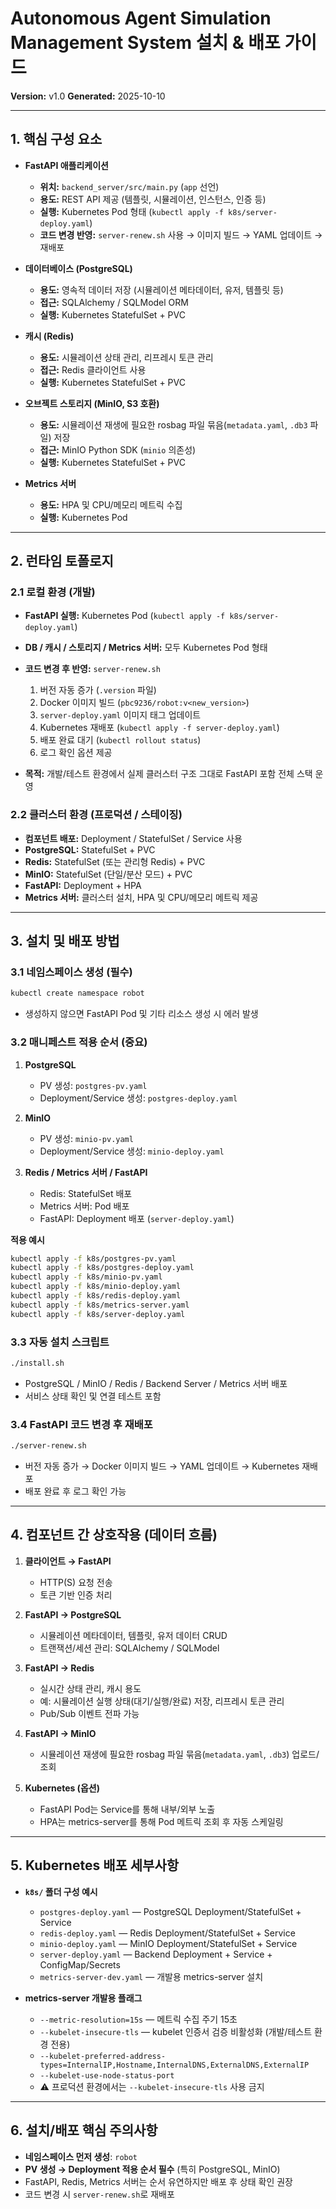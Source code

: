 # Autonomous Agent Simulation Management System 설치 & 배포 가이드

**Version:** v1.0
**Generated:** 2025-10-10

---

## 1. 핵심 구성 요소

* **FastAPI 애플리케이션**

  * **위치:** `backend_server/src/main.py` (`app` 선언)
  * **용도:** REST API 제공 (템플릿, 시뮬레이션, 인스턴스, 인증 등)
  * **실행:** Kubernetes Pod 형태 (`kubectl apply -f k8s/server-deploy.yaml`)
  * **코드 변경 반영:** `server-renew.sh` 사용 → 이미지 빌드 → YAML 업데이트 → 재배포

* **데이터베이스 (PostgreSQL)**

  * **용도:** 영속적 데이터 저장 (시뮬레이션 메타데이터, 유저, 템플릿 등)
  * **접근:** SQLAlchemy / SQLModel ORM
  * **실행:** Kubernetes StatefulSet + PVC

* **캐시 (Redis)**

  * **용도:** 시뮬레이션 상태 관리, 리프레시 토큰 관리
  * **접근:** Redis 클라이언트 사용
  * **실행:** Kubernetes StatefulSet + PVC

* **오브젝트 스토리지 (MinIO, S3 호환)**

  * **용도:** 시뮬레이션 재생에 필요한 rosbag 파일 묶음(`metadata.yaml`, `.db3` 파일) 저장
  * **접근:** MinIO Python SDK (`minio` 의존성)
  * **실행:** Kubernetes StatefulSet + PVC

* **Metrics 서버**

  * **용도:** HPA 및 CPU/메모리 메트릭 수집
  * **실행:** Kubernetes Pod

---

## 2. 런타임 토폴로지

### 2.1 로컬 환경 (개발)

* **FastAPI 실행:** Kubernetes Pod (`kubectl apply -f k8s/server-deploy.yaml`)
* **DB / 캐시 / 스토리지 / Metrics 서버:** 모두 Kubernetes Pod 형태
* **코드 변경 후 반영:** `server-renew.sh`

  1. 버전 자동 증가 (`.version` 파일)
  2. Docker 이미지 빌드 (`pbc9236/robot:v<new_version>`)
  3. `server-deploy.yaml` 이미지 태그 업데이트
  4. Kubernetes 재배포 (`kubectl apply -f server-deploy.yaml`)
  5. 배포 완료 대기 (`kubectl rollout status`)
  6. 로그 확인 옵션 제공
* **목적:** 개발/테스트 환경에서 실제 클러스터 구조 그대로 FastAPI 포함 전체 스택 운영

### 2.2 클러스터 환경 (프로덕션 / 스테이징)

* **컴포넌트 배포:** Deployment / StatefulSet / Service 사용
* **PostgreSQL:** StatefulSet + PVC
* **Redis:** StatefulSet (또는 관리형 Redis) + PVC
* **MinIO:** StatefulSet (단일/분산 모드) + PVC
* **FastAPI:** Deployment + HPA
* **Metrics 서버:** 클러스터 설치, HPA 및 CPU/메모리 메트릭 제공

---

## 3. 설치 및 배포 방법

### 3.1 네임스페이스 생성 (필수)

```bash
kubectl create namespace robot
```

* 생성하지 않으면 FastAPI Pod 및 기타 리소스 생성 시 에러 발생

### 3.2 매니페스트 적용 순서 (중요)

1. **PostgreSQL**

   * PV 생성: `postgres-pv.yaml`
   * Deployment/Service 생성: `postgres-deploy.yaml`
2. **MinIO**

   * PV 생성: `minio-pv.yaml`
   * Deployment/Service 생성: `minio-deploy.yaml`
3. **Redis / Metrics 서버 / FastAPI**

   * Redis: StatefulSet 배포
   * Metrics 서버: Pod 배포
   * FastAPI: Deployment 배포 (`server-deploy.yaml`)

**적용 예시**

```bash
kubectl apply -f k8s/postgres-pv.yaml
kubectl apply -f k8s/postgres-deploy.yaml
kubectl apply -f k8s/minio-pv.yaml
kubectl apply -f k8s/minio-deploy.yaml
kubectl apply -f k8s/redis-deploy.yaml
kubectl apply -f k8s/metrics-server.yaml
kubectl apply -f k8s/server-deploy.yaml
```

### 3.3 자동 설치 스크립트

```bash
./install.sh
```

* PostgreSQL / MinIO / Redis / Backend Server / Metrics 서버 배포
* 서비스 상태 확인 및 연결 테스트 포함

### 3.4 FastAPI 코드 변경 후 재배포

```bash
./server-renew.sh
```

* 버전 자동 증가 → Docker 이미지 빌드 → YAML 업데이트 → Kubernetes 재배포
* 배포 완료 후 로그 확인 가능

---

## 4. 컴포넌트 간 상호작용 (데이터 흐름)

1. **클라이언트 → FastAPI**

   * HTTP(S) 요청 전송
   * 토큰 기반 인증 처리

2. **FastAPI → PostgreSQL**

   * 시뮬레이션 메타데이터, 템플릿, 유저 데이터 CRUD
   * 트랜잭션/세션 관리: SQLAlchemy / SQLModel

3. **FastAPI → Redis**

   * 실시간 상태 관리, 캐시 용도
   * 예: 시뮬레이션 실행 상태(대기/실행/완료) 저장, 리프레시 토큰 관리
   * Pub/Sub 이벤트 전파 가능

4. **FastAPI → MinIO**

   * 시뮬레이션 재생에 필요한 rosbag 파일 묶음(`metadata.yaml`, `.db3`) 업로드/조회

5. **Kubernetes (옵션)**

   * FastAPI Pod는 Service를 통해 내부/외부 노출
   * HPA는 metrics-server를 통해 Pod 메트릭 조회 후 자동 스케일링

---

## 5. Kubernetes 배포 세부사항

* **`k8s/` 폴더 구성 예시**

  * `postgres-deploy.yaml` — PostgreSQL Deployment/StatefulSet + Service
  * `redis-deploy.yaml` — Redis Deployment/StatefulSet + Service
  * `minio-deploy.yaml` — MinIO Deployment/StatefulSet + Service
  * `server-deploy.yaml` — Backend Deployment + Service + ConfigMap/Secrets
  * `metrics-server-dev.yaml` — 개발용 metrics-server 설치

* **metrics-server 개발용 플래그**

  * `--metric-resolution=15s` — 메트릭 수집 주기 15초
  * `--kubelet-insecure-tls` — kubelet 인증서 검증 비활성화 (개발/테스트 환경 전용)
  * `--kubelet-preferred-address-types=InternalIP,Hostname,InternalDNS,ExternalDNS,ExternalIP`
  * `--kubelet-use-node-status-port`
  * ⚠️ 프로덕션 환경에서는 `--kubelet-insecure-tls` 사용 금지

---

## 6. 설치/배포 핵심 주의사항

* **네임스페이스 먼저 생성**: `robot`
* **PV 생성 → Deployment 적용 순서 필수** (특히 PostgreSQL, MinIO)
* FastAPI, Redis, Metrics 서버는 순서 유연하지만 배포 후 상태 확인 권장
* 코드 변경 시 `server-renew.sh`로 재배포